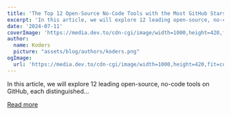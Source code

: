 ```yaml
---
title: 'The Top 12 Open-Source No-Code Tools with the Most GitHub Stars'
excerpt: 'In this article, we will explore 12 leading open-source, no-code tools on GitHub, each distinguished...'
date: '2024-07-11'
coverImage: 'https://media.dev.to/cdn-cgi/image/width=1000,height=420,fit=cover,gravity=auto,format=auto/https%3A%2F%2Fdev-to-uploads.s3.amazonaws.com%2Fuploads%2Farticles%2Ft1zll55ckwp7qejqtym7.png'
author:
  name: Koders
  picture: "assets/blog/authors/koders.png"
ogImage:
  url: 'https://media.dev.to/cdn-cgi/image/width=1000,height=420,fit=cover,gravity=auto,format=auto/https%3A%2F%2Fdev-to-uploads.s3.amazonaws.com%2Fuploads%2Farticles%2Ft1zll55ckwp7qejqtym7.png'
---
```


In this article, we will explore 12 leading open-source, no-code tools on GitHub, each distinguished...

[Read more](https://dev.to/nocobase/the-top-12-open-source-no-code-tools-with-the-most-github-stars-4aac)
